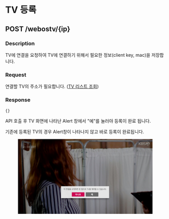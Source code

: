 # TV 등록

## POST /webostv/{ip}

### Description

TV에 연결을 요청하여 TV에 연결하기 위해서 필요한 정보(client key, mac)을 저장합니다.

### Request

연결할 TV의 주소가 필요합니다. ([TV 리스트 조회](tv.md))

### Response

```
{}
```

API 호출 후 TV 화면에 나타난 Alert 창에서 "예"를 눌러야 등록이 완료 됩니다.

기존에 등록된 TV의 경우 Alert창이 나타나지 않고 바로 등록이 완료됩니다.

<figure><img src="../../../.gitbook/assets/image.png" alt=""><figcaption></figcaption></figure>
